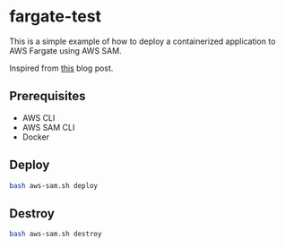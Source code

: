 # fargate-test

This is a simple example of how to deploy a containerized application to AWS Fargate using AWS SAM.

Inspired from [this](https://containersonaws.com/pattern/sam-fargate) blog post.

## Prerequisites

- AWS CLI
- AWS SAM CLI
- Docker

## Deploy

```bash
bash aws-sam.sh deploy
```

## Destroy

```bash
bash aws-sam.sh destroy
```
